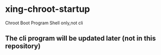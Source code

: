 # xing-chroot-startup
Chroot Boot Program
Shell only,not cli
## The cli program will be updated later (not in this repository)

